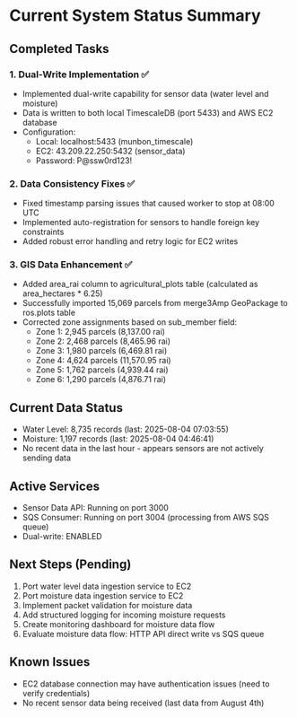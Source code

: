 # Current System Status Summary

## Completed Tasks

### 1. Dual-Write Implementation ✅
- Implemented dual-write capability for sensor data (water level and moisture)
- Data is written to both local TimescaleDB (port 5433) and AWS EC2 database
- Configuration:
  - Local: localhost:5433 (munbon_timescale)
  - EC2: 43.209.22.250:5432 (sensor_data)
  - Password: P@ssw0rd123!

### 2. Data Consistency Fixes ✅
- Fixed timestamp parsing issues that caused worker to stop at 08:00 UTC
- Implemented auto-registration for sensors to handle foreign key constraints
- Added robust error handling and retry logic for EC2 writes

### 3. GIS Data Enhancement ✅
- Added area_rai column to agricultural_plots table (calculated as area_hectares * 6.25)
- Successfully imported 15,069 parcels from merge3Amp GeoPackage to ros.plots table
- Corrected zone assignments based on sub_member field:
  - Zone 1: 2,945 parcels (8,137.00 rai)
  - Zone 2: 2,468 parcels (8,465.96 rai)
  - Zone 3: 1,980 parcels (6,469.81 rai)
  - Zone 4: 4,624 parcels (11,570.95 rai)
  - Zone 5: 1,762 parcels (4,939.44 rai)
  - Zone 6: 1,290 parcels (4,876.71 rai)

## Current Data Status
- Water Level: 8,735 records (last: 2025-08-04 07:03:55)
- Moisture: 1,197 records (last: 2025-08-04 04:46:41)
- No recent data in the last hour - appears sensors are not actively sending data

## Active Services
- Sensor Data API: Running on port 3000
- SQS Consumer: Running on port 3004 (processing from AWS SQS queue)
- Dual-write: ENABLED

## Next Steps (Pending)
1. Port water level data ingestion service to EC2
2. Port moisture data ingestion service to EC2
3. Implement packet validation for moisture data
4. Add structured logging for incoming moisture requests
5. Create monitoring dashboard for moisture data flow
6. Evaluate moisture data flow: HTTP API direct write vs SQS queue

## Known Issues
- EC2 database connection may have authentication issues (need to verify credentials)
- No recent sensor data being received (last data from August 4th)